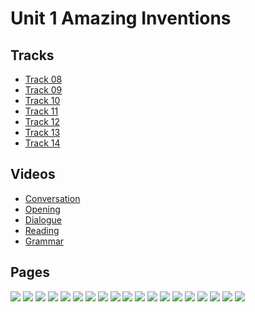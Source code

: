 # Unit 1 Amazing Inventions

## Tracks

-   [Track 08](<https://elab.liveabc.com/media/Outstanding!/5%20(2nd)/mp3/Track%2008.mp3>)
-   [Track 09](<https://elab.liveabc.com/media/Outstanding!/5%20(2nd)/mp3/Track%2009.mp3>)
-   [Track 10](<https://elab.liveabc.com/media/Outstanding!/5%20(2nd)/mp3/Track%2010.mp3>)
-   [Track 11](<https://elab.liveabc.com/media/Outstanding!/5%20(2nd)/mp3/Track%2011.mp3>)
-   [Track 12](<https://elab.liveabc.com/media/Outstanding!/5%20(2nd)/mp3/Track%2012.mp3>)
-   [Track 13](<https://elab.liveabc.com/media/Outstanding!/5%20(2nd)/mp3/Track%2013.mp3>)
-   [Track 14](<https://elab.liveabc.com/media/Outstanding!/5%20(2nd)/mp3/Track%2014.mp3>)

## Videos

-   [Conversation](<https://elab.liveabc.com/media/Outstanding!/5%20(2nd)/movie/02.mp4>)
-   [Opening](<https://elab.liveabc.com/media/Outstanding!/5%20(2nd)/movie/opening5%20(2nd)-2.mp4>)
-   [Dialogue](<https://elab.liveabc.com/media/Outstanding!/5%20(2nd)/movie/dialogue5%20(2nd)-2.mp4>)
-   [Reading](<https://elab.liveabc.com/media/Outstanding!/5%20(2nd)/movie/reading5%20(2nd)-2.mp4>)
-   [Grammar](<https://elab.liveabc.com/media/Outstanding!/5%20(2nd)/movie/grammar5%20(2nd)-2.mp4>)

## Pages

![](<https://elab.liveabc.com/media/Outstanding!/5%20(2nd)/ebook/2_0.jpg>)
![](<https://elab.liveabc.com/media/Outstanding!/5%20(2nd)/ebook/2_1.jpg>)
![](<https://elab.liveabc.com/media/Outstanding!/5%20(2nd)/ebook/2_2.jpg>)
![](<https://elab.liveabc.com/media/Outstanding!/5%20(2nd)/ebook/2_3.jpg>)
![](<https://elab.liveabc.com/media/Outstanding!/5%20(2nd)/ebook/2_4.jpg>)
![](<https://elab.liveabc.com/media/Outstanding!/5%20(2nd)/ebook/2_5.jpg>)
![](<https://elab.liveabc.com/media/Outstanding!/5%20(2nd)/ebook/2_6.jpg>)
![](<https://elab.liveabc.com/media/Outstanding!/5%20(2nd)/ebook/2_7.jpg>)
![](<https://elab.liveabc.com/media/Outstanding!/5%20(2nd)/ebook/2_8.jpg>)
![](<https://elab.liveabc.com/media/Outstanding!/5%20(2nd)/ebook/2_9.jpg>)
![](<https://elab.liveabc.com/media/Outstanding!/5%20(2nd)/ebook/2_10.jpg>)
![](<https://elab.liveabc.com/media/Outstanding!/5%20(2nd)/ebook/2_11.jpg>)
![](<https://elab.liveabc.com/media/Outstanding!/5%20(2nd)/ebook/2_12.jpg>)
![](<https://elab.liveabc.com/media/Outstanding!/5%20(2nd)/ebook/2_13.jpg>)
![](<https://elab.liveabc.com/media/Outstanding!/5%20(2nd)/ebook/2_14.jpg>)
![](<https://elab.liveabc.com/media/Outstanding!/5%20(2nd)/ebook/2_15.jpg>)
![](<https://elab.liveabc.com/media/Outstanding!/5%20(2nd)/ebook/2_16.jpg>)
![](<https://elab.liveabc.com/media/Outstanding!/5%20(2nd)/ebook/2_17.jpg>)
![](<https://elab.liveabc.com/media/Outstanding!/5%20(2nd)/ebook/2_18.jpg>)

